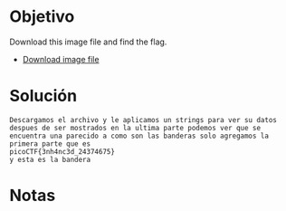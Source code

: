 
# Objetivo 

Download this image file and find the flag.

- [Download image file](https://artifacts.picoctf.net/c/100/drawing.flag.svg)
# Solución 
```
Descargamos el archivo y le aplicamos un strings para ver su datos despues de ser mostrados en la ultima parte podemos ver que se encuentra una parecido a como son las banderas solo agregamos la primera parte que es 
picoCTF{3nh4nc3d_24374675}
y esta es la bandera 
```
# Notas 

